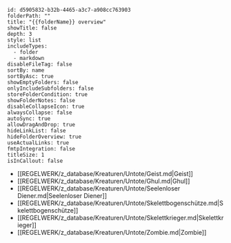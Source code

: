 ```folder-overview
id: d5905832-b32b-4465-a3c7-a908cc763903
folderPath: ""
title: "{{folderName}} overview"
showTitle: false
depth: 3
style: list
includeTypes:
  - folder
  - markdown
disableFileTag: false
sortBy: name
sortByAsc: true
showEmptyFolders: false
onlyIncludeSubfolders: false
storeFolderCondition: true
showFolderNotes: false
disableCollapseIcon: true
alwaysCollapse: false
autoSync: true
allowDragAndDrop: true
hideLinkList: false
hideFolderOverview: true
useActualLinks: true
fmtpIntegration: false
titleSize: 1
isInCallout: false
```
<span class="fv-link-list-start" id="d5905832-b32b-4465-a3c7-a908cc763903"></span>
- [[REGELWERK/z_database/Kreaturen/Untote/Geist.md|Geist]]
- [[REGELWERK/z_database/Kreaturen/Untote/Ghul.md|Ghul]]
- [[REGELWERK/z_database/Kreaturen/Untote/Seelenloser Diener.md|Seelenloser Diener]]
- [[REGELWERK/z_database/Kreaturen/Untote/Skelettbogenschütze.md|Skelettbogenschütze]]
- [[REGELWERK/z_database/Kreaturen/Untote/Skelettkrieger.md|Skelettkrieger]]
- [[REGELWERK/z_database/Kreaturen/Untote/Zombie.md|Zombie]]
<span class="fv-link-list-end" id="d5905832-b32b-4465-a3c7-a908cc763903"></span>
